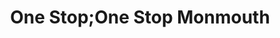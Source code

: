 ---
title: "One Stop;One Stop Monmouth"
url: /monmouth/one-stop-one-stop-monmouth/
shop: convenience
---